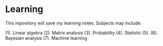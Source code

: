# Learning

This repository will save my learning notes. Subjects may include:

(1). Linear algebra
(2). Matrix analysis
(3). Probability
(4). Statistic
(5). 
(6). Bayesian analysis
(7). Machine learning
